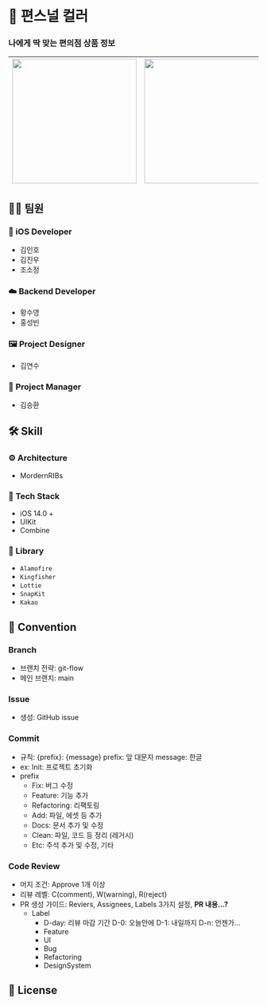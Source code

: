 
# 🎨 편스널 컬러
### 나에게 딱 맞는 편의점 상품 정보

|<img src="https://github.com/YAPP-Github/PyonsnalColor-iOS/assets/71054048/3d2dac50-e8a0-44b4-bc79-8388333fadc1" width=250>|<img src="https://github.com/YAPP-Github/PyonsnalColor-iOS/assets/71054048/05899287-070c-485b-91b2-88b3ef46b282" width=250>|<img src="https://github.com/YAPP-Github/PyonsnalColor-iOS/assets/71054048/c0ea1ef8-85ff-4ce3-8265-d2a8e97b92be" width=250>|
|:-:|:-:|:-:|

## 🧑‍💻 팀원

### 🍎 iOS Developer

- 김인호
- 김진우
- 조소정

### ☁️ Backend Developer

- 황수영
- 홍성빈

### 🖼 Project Designer

- 김연수

### 📝 Project Manager

- 김승환

## 🛠 Skill

### ⚙️ Architecture

- MordernRIBs

### 📑 Tech Stack

- iOS 14.0 +
- UIKit
- Combine

### 🔨 Library

- `Alamofire`
- `Kingfisher`
- `Lottie`
- `SnapKit`
- `Kakao`

## 🤝 Convention

### Branch

* 브랜치 전략: git-flow
* 메인 브랜치: main

### Issue

* 생성: GitHub issue

### Commit

* 규칙: {prefix}: {message}
  prefix: 앞 대문자
  message: 한글
* ex: Init: 프로젝트 초기화
* prefix
  * Fix: 버그 수정
  * Feature: 기능 추가
  * Refactoring: 리팩토링
  * Add: 파일, 에셋 등 추가
  * Docs: 문서 추가 및 수정
  * Clean: 파일, 코드 등 정리 (레거시)
  * Etc: 주석 추가 및 수정, 기타

### Code Review

* 머지 조건: Approve 1개 이상
* 리뷰 레벨: C(comment), W(warning), R(reject)
* PR 생성 가이드: Reviers, Assignees, Labels 3가지 설정, **PR 내용...?**
  * Label
    * D-day: 리뷰 마감 기간
      D-0: 오늘안에
      D-1: 내일까지
      D-n: 언젠가...
    * Feature
    * UI
    * Bug
    * Refactoring
    * DesignSystem

## 📜 License


